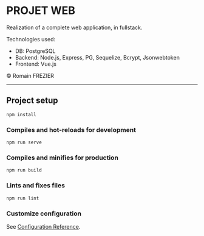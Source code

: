 # PROJET WEB

Realization of a complete web application, in fullstack.

Technologies used:
- DB: PostgreSQL
- Backend: Node.js, Express, PG, Sequelize, Bcrypt, Jsonwebtoken
- Frontend: Vue.js

© Romain FREZIER

_____

## Project setup
```
npm install
```

### Compiles and hot-reloads for development
```
npm run serve
```

### Compiles and minifies for production
```
npm run build
```

### Lints and fixes files
```
npm run lint
```

### Customize configuration
See [Configuration Reference](https://cli.vuejs.org/config/).
